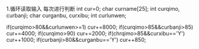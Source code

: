 1.循环读取输入
每次进行判断
int cur=0;
char curname[25];
int curqimo, curbanji;
char curganbu, curxibu;
int curlunwen;

if(curqimo>80&&curlunwen>=1)
    cur+=8000;
if(curqimo>85&&curbanji>85)
    cur+=4000;
if(curqimo>90)
    cur+=2000;
if(chrqimo>85&&curxibu=='Y')
    cur++1000;
if(curbanji>80&&curganbu=='Y')
    cur++850;